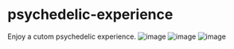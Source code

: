 # psychedelic-experience
Enjoy a cutom psychedelic experience.
![image](https://github.com/user-attachments/assets/11d6c67a-d376-496b-ad69-1b7725d3c6d1)
![image](https://github.com/user-attachments/assets/ec94e91f-1ad0-4c7b-890a-5298d94f16ee)
![image](https://github.com/user-attachments/assets/fe8e4104-2a68-44ff-8307-aa733187df47)
